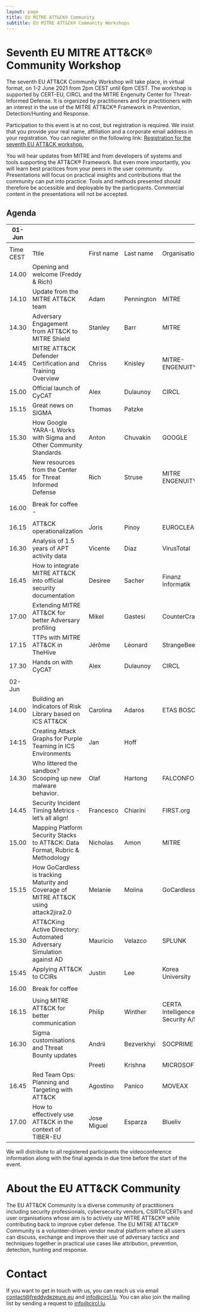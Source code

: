 ```yaml
---
layout: page
title: EU MITRE ATT&CK® Community
subtitle: EU MITRE ATT&CK® Community Workshops
---
```


# Seventh EU MITRE ATT&CK® Community Workshop

The seventh EU ATT&CK Community Workshop will take place, in virtual format, on 1-2 June 2021 from 2pm CEST until 6pm CEST. The workshop is supported by CERT-EU, CIRCL and the MITRE Engenuity Center for Threat-Informed Defense. It is organized by practitioners and for practitioners with an interest in the use of the MITRE ATT&CK® Framework in Prevention, Detection/Hunting and Response. 

Participation to this event is at no cost, but registration is required. We insist that you provide your real name, affiliation and a corporate email address in your registration. You can register on the following link:
<a href="https://scic.ec.europa.eu/ew/register/dgscic/EU_MITRE_ATTACK_01_01_June_2021_virtual/e/lk/g/23630/k/"> Registration for the seventh EU ATT&CK workshop.</a>

You will hear updates from MITRE and from developers of systems and tools supporting the ATT&CK® Framework. But even more importantly, you will learn best practices from your peers in the user community. Presentations will focus on practical insights and contributions that the community can put into practice. Tools and methods presented should therefore be accessible and deployable by the participants. Commercial content in the presentations will not be accepted. 

## Agenda

| 01-Jun   |                                                                                       |             |            |                                   |
|----------|---------------------------------------------------------------------------------------|-------------|------------|-----------------------------------|
|          |                                                                                       |             |            |                                   |
| Time CEST| Ttile                                                                                 | First name  | Last name  | Organisation                      |
| 14.00    | Opening and welcome (Freddy & Rich)                                                   |             |            |                                   |
| 14.10    | Update from the MITRE ATT&CK team                                                     | Adam        | Pennington | MITRE                             |
| 14.30    | Adversary Engagement from ATT&CK to MITRE Shield                                      | Stanley     | Barr       | MITRE                             |
| 14:45    | MITRE ATT&CK Defender Certification and Training Overview                             | Chriss      | Knisley    | MITRE-ENGENUITY                   |
| 15.00    | Official launch of CyCAT                                                              | Alex        | Dulaunoy   | CIRCL                             |
| 15.15    | Great news on SIGMA                                                                   | Thomas      | Patzke     |                                   |
| 15.30    | How Google YARA-L Works with Sigma and Other Community Standards                      | Anton       | Chuvakin   | GOOGLE                            |
| 15.45    | New resources from the Center for Threat Informed Defense                             | Rich        | Struse     | MITRE ENGENUITY                   |
|          |                                                                                       |             |            |                                   |
| 16.00    | Break for coffee -                                                                    |             |            |                                   |
|          |                                                                                       |             |            |                                   |
| 16.15    | ATT&CK operationalization                                                             | Joris       | Pinoy      | EUROCLEAR                         |
| 16.30    | Analysis of 1.5 years of APT activity data                                            | Vicente     | Diaz       | VirusTotal                        |
| 16.45    | How to integrate MITRE ATT&CK into official security documentation                    | Desiree     | Sacher     | Finanz Informatik                 |
| 17.00    | Extending MITRE ATT&CK for better Adversary profiling                                 | Mikel       | Gastesi    | CounterCraft                      |
| 17.15    | TTPs with MITRE ATT&CK in TheHive                                                     | Jérôme      | Léonard    | StrangeBee                        |
| 17.30    | Hands on with CyCAT                                                                   | Alex        | Dulaunoy   | CIRCL                             |
|          |                                                                                       |             |            |                                   |
| 02-Jun   |                                                                                       |             |            |                                   |
| 14.00    | Building an Indicators of Risk Library based on ICS ATT&CK                            | Carolina    | Adaros     | ETAS BOSCH                        |
| 14:15    | Creating Attack Graphs for Purple Teaming in ICS Environments                         | Jan         | Hoff       |                                   |
| 14.30    | Who littered the sandbox? Scooping up new malware behavior.                           | Olaf        | Hartong    | FALCONFORCE                       |
| 14.45    | Security Incident Timing Metrics - let’s all align!                                   | Francesco   | Chiarini   | FIRST.org                         |
| 15.00    | Mapping Platform Security Stacks to ATT&CK: Data Format, Rubric & Methodology         | Nicholas    | Amon       | MITRE                             |
| 15.15    | How GoCardless is tracking Maturity and Coverage of MITRE ATT&CK using attack2jira2.0 | Melanie     | Molina     | GoCardless                        |
| 15.30    | ATT&CKing Active Directory: Automated Adversary Simulation against AD                 | Mauricio    | Velazco    | SPLUNK                            |
| 15:45    | Applying ATT&CK to CCIRs                                                              | Justin      | Lee        | Korea University                  |
|          |                                                                                       |             |            |                                   |
| 16.00    | Break for coffee                                                                      |             |            |                                   |
|          |                                                                                       |             |            |                                   |
| 16.15    | Using MITRE ATT&CK for better communication                                           | Philip      | Winther    | CERTA Intelligence & Security A/S |
| 16.30    | Sigma customisations and Threat Bounty updates                                        | Andrii      | Bezverkhyi | SOCPRIME                          |
|          |                                                                                       | Preeti      | Krishna    | MICROSOFT                         |
| 16.45    | Red Team Ops: Planning and Targeting with ATT&CK                                      | Agostino    | Panico     | MOVEAX                            |
| 17.00    | How to effectively use ATT&CK in the context of TIBER-EU                              | Jose Miguel | Esparza    | Blueliv                           |

We will distribute to all registered participants the videoconference information along with the final agenda in due time before the start of the event.

# About the EU ATT&CK Community

The EU ATT&CK Community is a diverse community of practitioners including security professionals, cybersecurity vendors, CSIRTs/CERTs and user organisations whose aim is to actively use MITRE ATT&CK® while contributing back to improve cyber defense. The EU MITRE ATT&CK® Community is a volunteer-driven vendor neutral platform where all users can discuss, exchange and improve their use of adversary tactics and techniques together in practical use cases like attribution, prevention, detection, hunting and response.

# Contact

If you want to get in touch with us, you can reach us via email contact@freddydezeure.eu and info@circl.lu. You can also join the mailing list by sending a request to info@circl.lu.
